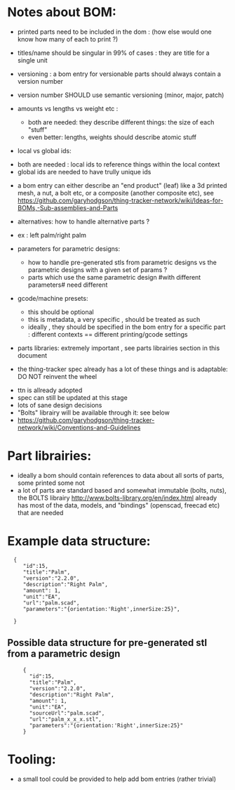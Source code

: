 
Notes about BOM:
================
- printed parts need to be included in the dom : (how else would one know how many
of each to print ?)

- titles/name should be singular in 99% of cases : they are title for a single unit

- versioning : a bom entry for versionable parts should always contain a version number
 * version number SHOULD use semantic versioning (minor, major, patch)

- amounts vs lengths vs weight etc :
  * both are needed: they describe different things: the size of each "stuff"
  * even better: lengths, weights should describe atomic stuff

- local vs global ids:
 * both are needed : local ids to reference things within the local context
 * global ids are needed to have trully unique ids

- a bom entry can either describe an "end product" (leaf) like a 3d printed mesh, a nut,
a bolt etc,  or a composite (another composite etc), see 
https://github.com/garyhodgson/thing-tracker-network/wiki/Ideas-for-BOMs,-Sub-assemblies-and-Parts

- alternatives: how to handle alternative parts ?
 * ex : left palm/right palm

- parameters for parametric designs:
  * how to handle pre-generated stls from parametric designs vs the parametric designs with 
a given set of params ?
  * parts which use the same parametric design #with different parameters# need different 

- gcode/machine presets:
  * this should be optional
  * this is metadata, a very specific , should be treated as such
  * ideally , they should be specified in the bom entry for a specific part : different
  contexts == different printing/gcode settings 

- parts libraries: extremely important , see parts librairies section in this document

- the thing-tracker spec already has a lot of these things and is adaptable: DO NOT reinvent
the wheel
 * ttn is allready adopted 
 * spec can still be updated at this stage
 * lots of sane design decisions
 * "Bolts" librairy will be available through it: see below
 * https://github.com/garyhodgson/thing-tracker-network/wiki/Conventions-and-Guidelines 


Part librairies:
================
- ideally a bom should contain references to data about all sorts of parts, some printed
some not
- a lot of parts are standard based and somewhat immutable (bolts, nuts), the BOLTS
librairy http://www.bolts-library.org/en/index.html already has most of the data, models, 
and "bindings" (openscad, freecad etc) that are needed


Example data structure:
=======================

      {
         "id":15,
         "title":"Palm",
         "version":"2.2.0",
         "description":"Right Palm",
         "amount": 1,
         "unit":"EA",
         "url":"palm.scad",
         "parameters":"{orientation:'Right',innerSize:25}",
         
      }

  Possible data structure for pre-generated stl from a parametric design
  -----------------------------------------------------------------------
  
         {
           "id":15,
           "title":"Palm",
           "version":"2.2.0",
           "description":"Right Palm",
           "amount": 1,
           "unit":"EA",
           "sourceUrl":"palm.scad",
           "url":"palm_x_x_x.stl",
           "parameters":"{orientation:'Right',innerSize:25}"
         }


Tooling:
========
- a small tool could be provided to help add bom entries (rather trivial)
